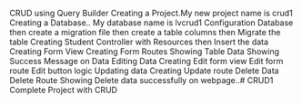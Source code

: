 CRUD using Query Builder
Creating a Project.My new project name is crud1
Creating a Database.. My database name is lvcrud1
Configuration Database
then create a migration file
then create a table columns
then Migrate the table
Creating Student Controller with Resources
then Insert the data
Creating Form View
Creating Form Routes
Showing Table Data
Showing Success Message on Data
Editing Data
Creating Edit form view
Edit form route
Edit button logic
Updating data
Creating Update route
Delete Data
Delete Route
Showing Delete data successfully on webpage..# CRUD1
Complete Project with  CRUD 
